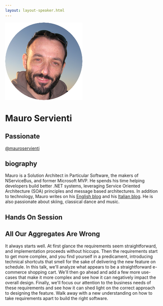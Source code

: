 ```yaml
---
layout: layout-speaker.html
---
```


<div class="container section featured-speaker">
  <div class="row">
    <div class="col-xs-12 col-sm-2 img-container">
      <img class="speaker-page-img" src="../img/speakers/Mauro-Servienti-ON.png">
    </div>
    <div class="col-xs-12 col-sm-10 copy-container">
        <h1 class="speaker-header">Mauro Servienti</h1>
        <h2 class="speaker-subtitle">Passionate</h2>
        <p class="copy"><a class="speaker-handle" href="https://twitter.com/mauroservienti" target="_blank">@mauroservienti</a></p>
        <h2 class="speaker-subheader"><strong>biography</strong></h2>
        <p class="copy">Mauro is a Solution Architect in Particular Software, the makers of NServiceBus, and former Microsoft MVP. He spends his time helping developers build better .NET systems, leveraging Service Oriented Architecture (SOA) principles and message based architectures. In addition to technology, Mauro writes on his <a href="http://milestone.topics.it">English blog</a> and his <a href="http://blogs.ugidotnet.org/topics">Italian blog</a>. He is also passionate about skiing, classical dance and music.</p>
        <h2 class="speaker-subheader">Hands On Session</h2>
        <h2 class="speaker-subheader">All Our Aggregates Are Wrong</h2>
        <p class="copy">It always starts well. At first glance the requirements seem straightforward, and implementation proceeds without hiccups. Then the requirements start to get more complex, and you find yourself in a predicament, introducing technical shortcuts that smell for the sake of delivering the new feature on schedule. In this talk, we'll analyze what appears to be a straightforward e-commerce shopping cart. We'll then go ahead and add a few more use-cases that make it more complex and see how it can negatively impact the overall design. Finally, we'll focus our attention to the business needs of these requirements and see how it can shed light on the correct approach to designing the feature. Walk away with a new understanding on how to take requirements apart to build the right software.</p>
        <!--<a class="btn" href="https://ti.to/explore-ddd-conference/2017">Buy Tickets</a>-->
    </div>
  </div>
</div>